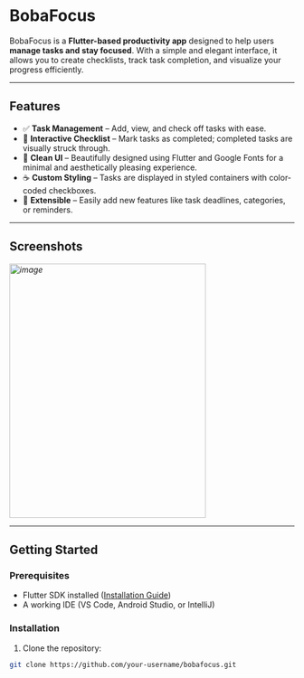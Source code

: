 # BobaFocus

BobaFocus is a **Flutter-based productivity app** designed to help users **manage tasks and stay focused**. With a simple and elegant interface, it allows you to create checklists, track task completion, and visualize your progress efficiently.  

---

## Features

- ✅ **Task Management** – Add, view, and check off tasks with ease.  
- 📝 **Interactive Checklist** – Mark tasks as completed; completed tasks are visually struck through.  
- 🎨 **Clean UI** – Beautifully designed using Flutter and Google Fonts for a minimal and aesthetically pleasing experience.  
- ☕ **Custom Styling** – Tasks are displayed in styled containers with color-coded checkboxes.  
- 🔧 **Extensible** – Easily add new features like task deadlines, categories, or reminders.  

---

## Screenshots

*<img width="347" height="450" alt="image" src="https://github.com/user-attachments/assets/a5180be8-99f5-40c5-8607-00c24289750e" />*

---

## Getting Started

### Prerequisites

- Flutter SDK installed ([Installation Guide](https://flutter.dev/docs/get-started/install))  
- A working IDE (VS Code, Android Studio, or IntelliJ)  

### Installation

1. Clone the repository:

```bash
git clone https://github.com/your-username/bobafocus.git
